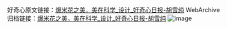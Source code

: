 好奇心原文链接：[爆米花之美，美在科学_设计_好奇心日报-胡雪纯](https://www.qdaily.com/articles/6211.html)
WebArchive归档链接：[爆米花之美，美在科学_设计_好奇心日报-胡雪纯](http://web.archive.org/web/20190623170106/https://www.qdaily.com/articles/6211.html)
![image](http://ww3.sinaimg.cn/large/007d5XDply1g3w9nfjowyj30u03lvqv5)